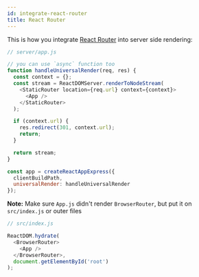 ```yaml
---
id: integrate-react-router
title: React Router
---
```


This is how you integrate [React Router](https://github.com/ReactTraining/react-router) into server side rendering:

```js
// server/app.js

// you can use `async` function too
function handleUniversalRender(req, res) {
  const context = {};
  const stream = ReactDOMServer.renderToNodeStream(
    <StaticRouter location={req.url} context={context}>
      <App />
    </StaticRouter>
  );

  if (context.url) {
    res.redirect(301, context.url);
    return;
  }

  return stream;
}

const app = createReactAppExpress({
  clientBuildPath,
  universalRender: handleUniversalRender
});
```

**Note:** Make sure `App.js` didn't render `BrowserRouter`, but put it on `src/index.js` or outer files

```js
// src/index.js

ReactDOM.hydrate(
  <BrowserRouter>
    <App />
  </BrowserRouter>,
  document.getElementById('root')
);
```
